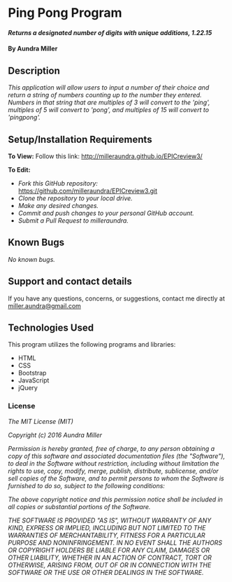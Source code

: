 # Ping Pong Program

#### _Returns a designated number of digits with unique additions, 1.22.15_

#### By Aundra Miller

## Description

_This application will allow users to input a number of their choice and return a string of numbers counting up to the number they entered. Numbers in that string that are multiples of 3 will convert to the 'ping', multiples of 5 will convert to 'pong', and multiples of 15 will convert to 'pingpong'._

## Setup/Installation Requirements

**To View:** Follow this link: http://milleraundra.github.io/EPICreview3/

**To Edit:**
* _Fork this GitHub repository:_ https://github.com/milleraundra/EPICreview3.git
* _Clone the repository to your local drive._
* _Make any desired changes._
* _Commit and push changes to your personal GitHub account._
* _Submit a Pull Request to milleraundra._

## Known Bugs

_No known bugs._

## Support and contact details

If you have any questions, concerns, or suggestions, contact me directly at miller.aundra@gmail.com

## Technologies Used

This program utilizes the following programs and libraries:
* HTML
* CSS
* Bootstrap
* JavaScript
* jQuery

### License

_The MIT License (MIT)_

_Copyright (c) 2016 Aundra Miller_

_Permission is hereby granted, free of charge, to any person obtaining a copy of this software and associated documentation files (the "Software"), to deal in the Software without restriction, including without limitation the rights to use, copy, modify, merge, publish, distribute, sublicense, and/or sell copies of the Software, and to permit persons to whom the Software is furnished to do so, subject to the following conditions:_

_The above copyright notice and this permission notice shall be included in all copies or substantial portions of the Software._

_THE SOFTWARE IS PROVIDED "AS IS", WITHOUT WARRANTY OF ANY KIND, EXPRESS OR IMPLIED, INCLUDING BUT NOT LIMITED TO THE WARRANTIES OF MERCHANTABILITY, FITNESS FOR A PARTICULAR PURPOSE AND NONINFRINGEMENT. IN NO EVENT SHALL THE AUTHORS OR COPYRIGHT HOLDERS BE LIABLE FOR ANY CLAIM, DAMAGES OR OTHER LIABILITY, WHETHER IN AN ACTION OF CONTRACT, TORT OR OTHERWISE, ARISING FROM, OUT OF OR IN CONNECTION WITH THE SOFTWARE OR THE USE OR OTHER DEALINGS IN THE SOFTWARE._
